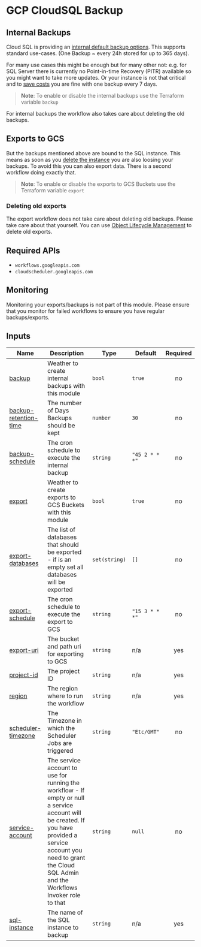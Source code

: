 # GCP CloudSQL Backup

## Internal Backups

Cloud SQL is providing an [internal default backup options](https://cloud.google.com/sql/docs/mysql/backup-recovery/backups#automated-backups).
This supports standard use-cases. (One Backup ~ every 24h stored for up to 365 days).

For many use cases this might be enough but for many other not:
e.g. for SQL Server there is currently no Point-in-time Recovery (PITR) available so you might want to take more updates.
Or your instance is not that critical and to [save costs](https://cloud.google.com/sql/docs/mysql/backup-recovery/backups#what_backups_cost) you are fine with one backup every 7 days.

> **Note**: To enable or disable the internal backups use the Terraform variable `backup`

For internal backups the workflow also takes care about deleting the old backups.

## Exports to GCS

But the backups mentioned above are bound to the SQL instance.
This means as soon as you [delete the instance](https://cloud.google.com/sql/docs/mysql/delete-instance) you are also loosing your backups.
To avoid this you can also export data. There is a second workflow doing exactly that.

> **Note**: To enable or disable the exports to GCS Buckets use the Terraform variable `export`

### Deleting old exports

The export workflow does not take care about deleting old backups. Please take care about that yourself.
You can use [Object Lifecycle Management](https://cloud.google.com/storage/docs/lifecycle) to delete old exports.

## Required APIs

- `workflows.googleapis.com`
- `cloudscheduler.googleapis.com`

## Monitoring

Monitoring your exports/backups is not part of this module.
Please ensure that you monitor for failed workflows to ensure you have regular backups/exports.

## Inputs

| Name | Description | Type | Default | Required |
|------|-------------|------|---------|:--------:|
| <a name="input_backup"></a> [backup](#input\_backup) | Weather to create internal backups with this module | `bool` | `true` | no |
| <a name="input_backup-retention-time"></a> [backup-retention-time](#input\_backup-retention-time) | The number of Days Backups should be kept | `number` | `30` | no |
| <a name="input_backup-schedule"></a> [backup-schedule](#input\_backup-schedule) | The cron schedule to execute the internal backup | `string` | `"45 2 * * *"` | no |
| <a name="input_export"></a> [export](#input\_export) | Weather to create exports to GCS Buckets with this module | `bool` | `true` | no |
| <a name="input_export-databases"></a> [export-databases](#input\_export-databases) | The list of databases that should be exported - if is an empty set all databases will be exported | `set(string)` | `[]` | no |
| <a name="input_export-schedule"></a> [export-schedule](#input\_export-schedule) | The cron schedule to execute the export to GCS | `string` | `"15 3 * * *"` | no |
| <a name="input_export-uri"></a> [export-uri](#input\_export-uri) | The bucket and path uri for exporting to GCS | `string` | n/a | yes |
| <a name="input_project-id"></a> [project-id](#input\_project-id) | The project ID | `string` | n/a | yes |
| <a name="input_region"></a> [region](#input\_region) | The region where to run the workflow | `string` | n/a | yes |
| <a name="input_scheduler-timezone"></a> [scheduler-timezone](#input\_scheduler-timezone) | The Timezone in which the Scheduler Jobs are triggered | `string` | `"Etc/GMT"` | no |
| <a name="input_service-account"></a> [service-account](#input\_service-account) | The service account to use for running the workflow - If empty or null a service account will be created. If you have provided a service account you need to grant the Cloud SQL Admin and the Workflows Invoker role to that | `string` | `null` | no |
| <a name="input_sql-instance"></a> [sql-instance](#input\_sql-instance) | The name of the SQL instance to backup | `string` | n/a | yes |
